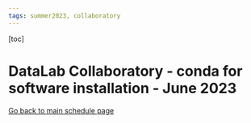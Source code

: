```yaml
---
tags: summer2023, collaboratory
---
```


[toc]

# DataLab Collaboratory - conda for software installation - June 2023

[Go back to main schedule page](https://hackmd.io/KhkZGZhyRt6pu4lbEHi6ow?view)

